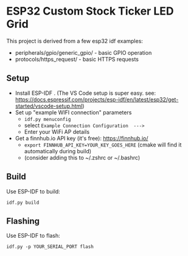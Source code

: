# ESP32 Custom Stock Ticker LED Grid

This project is derived from a few esp32 idf examples:
- peripherals/gpio/generic_gpio/ - basic GPIO operation
- protocols/https_request/       - basic HTTPS requests

## Setup

- Install ESP-IDF . (The VS Code setup is super easy. see: https://docs.espressif.com/projects/esp-idf/en/latest/esp32/get-started/vscode-setup.html)
- Set up "example WIFI connection" parameters
    - `idf.py menuconfig`
    - select `Example Connection Configuration  --->`
    - Enter your WiFi AP details
- Get a finnhub.io API key (it's free): https://finnhub.io/
    - `export FINNHUB_API_KEY=YOUR_KEY_GOES_HERE` (cmake will find it automatically during build)
    - (consider adding this to ~/.zshrc or ~/.bashrc)

## Build

Use ESP-IDF to build:

```
idf.py build
```

## Flashing

Use ESP-IDF to flash:

```
idf.py -p YOUR_SERIAL_PORT flash
```
